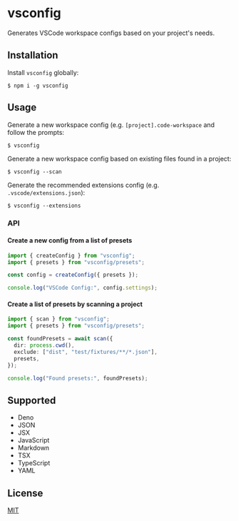 # vsconfig

Generates VSCode workspace configs based on your project's needs.

## Installation

Install `vsconfig` globally:

```console
$ npm i -g vsconfig
```

## Usage

Generate a new workspace config (e.g. `[project].code-workspace` and follow the
prompts:

```
$ vsconfig
```

Generate a new workspace config based on existing files found in a project:

```
$ vsconfig --scan
```

Generate the recommended extensions config (e.g. `.vscode/extensions.json`):

```
$ vsconfig --extensions
```

### API

#### Create a new config from a list of presets

```typescript
import { createConfig } from "vsconfig";
import { presets } from "vsconfig/presets";

const config = createConfig({ presets });

console.log("VSCode Config:", config.settings);
```

#### Create a list of presets by scanning a project

```typescript
import { scan } from "vsconfig";
import { presets } from "vsconfig/presets";

const foundPresets = await scan({
  dir: process.cwd(),
  exclude: ["dist", "test/fixtures/**/*.json"],
  presets,
});

console.log("Found presets:", foundPresets);
```

## Supported

- Deno
- JSON
- JSX
- JavaScript
- Markdown
- TSX
- TypeScript
- YAML

## License

[MIT](https://choosealicense.com/licenses/mit/)
